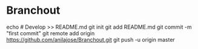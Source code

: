 # Branchout

echo # Develop >> README.md
git init
git add README.md
git commit -m "first commit"
git remote add origin https://github.com/anilajose/Branchout.git
git push -u origin master
